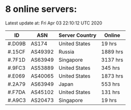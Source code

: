 # 8 online servers:

Latest update at: Fri Apr 03 22:10:12 UTC 2020

| ID | ASN | Server Country | Online |
| -- | --- | -------------- | ------ |
| #.D09B | AS174 | United States | 19 hrs |
| #.15CF | AS49392 | Russia | 1889 hrs |
| #.7F1D | AS63949 | Singapore | 3137 hrs |
| #.9FC3 | AS53889 | United States | 345 hrs |
| #.E069 | AS40065 | United States | 1873 hrs |
| #.2A79 | AS63949 | Japan | 553 hrs |
| #.F7DA | AS45102 | United States | 131 hrs |
| #.A9C3 | AS20473 | Singapore | 19 hrs |

